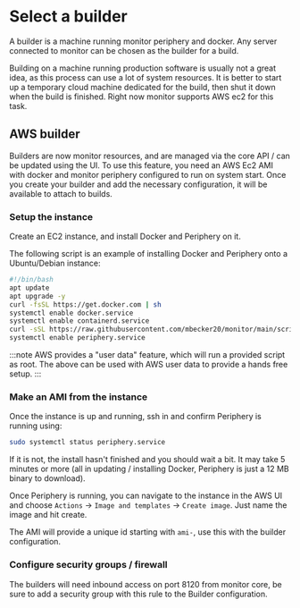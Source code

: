 # Select a builder

A builder is a machine running monitor periphery and docker. Any server connected to monitor can be chosen as the builder for a build.

Building on a machine running production software is usually not a great idea, as this process can use a lot of system resources. It is better to start up a temporary cloud machine dedicated for the build, then shut it down when the build is finished. Right now monitor supports AWS ec2 for this task.

## AWS builder

Builders are now monitor resources, and are managed via the core API / can be updated using the UI.
To use this feature, you need an AWS Ec2 AMI with docker and monitor periphery configured to run on system start.
Once you create your builder and add the necessary configuration, it will be available to attach to builds.

### Setup the instance

Create an EC2 instance, and install Docker and Periphery on it.

The following script is an example of installing Docker and Periphery onto a Ubuntu/Debian instance:
```sh
#!/bin/bash
apt update
apt upgrade -y
curl -fsSL https://get.docker.com | sh
systemctl enable docker.service
systemctl enable containerd.service
curl -sSL https://raw.githubusercontent.com/mbecker20/monitor/main/scripts/setup-periphery.py | python3
systemctl enable periphery.service
```

:::note
AWS provides a "user data" feature, which will run a provided script as root. The above can be used with AWS user data
to provide a hands free setup.
:::

### Make an AMI from the instance

Once the instance is up and running, ssh in and confirm Periphery is running using: 

```sh
sudo systemctl status periphery.service
```

If it is not, the install hasn't finished and you should wait a bit. It may take 5 minutes or more (all in updating / installing Docker, Periphery is just a 12 MB binary to download).

Once Periphery is running, you can navigate to the instance in the AWS UI and choose `Actions` -> `Image and templates` -> `Create image`. Just name the image and hit create.

The AMI will provide a unique id starting with `ami-`, use this with the builder configuration.

### Configure security groups / firewall
The builders will need inbound access on port 8120 from monitor core, be sure to add a security group with this rule to the Builder configuration.
